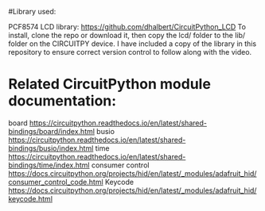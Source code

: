 #Library used:

PCF8574 LCD library: https://github.com/dhalbert/CircuitPython_LCD
To install, clone the repo or download it, then copy the lcd/ folder to the lib/ folder on the CIRCUITPY device. I have included a copy of the library
in this repository to ensure correct version control to follow along with the video.

# Related CircuitPython module documentation:

board  https://circuitpython.readthedocs.io/en/latest/shared-bindings/board/index.html
busio  https://circuitpython.readthedocs.io/en/latest/shared-bindings/busio/index.html
time   https://circuitpython.readthedocs.io/en/latest/shared-bindings/time/index.html
consumer control https://docs.circuitpython.org/projects/hid/en/latest/_modules/adafruit_hid/consumer_control_code.html
Keycode https://docs.circuitpython.org/projects/hid/en/latest/_modules/adafruit_hid/keycode.html
